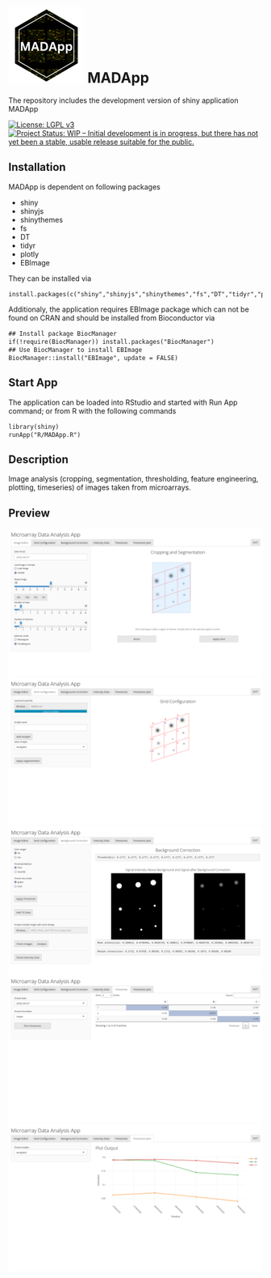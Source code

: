 
# <img src="https://github.com/fpaskali/MADApp/blob/main/hex-MADApp.png" alt="MADApp" width="150"/> MADApp
The repository includes the development version of shiny application MADApp

[![License: LGPL v3](https://img.shields.io/badge/License-LGPL%20v3-blue.svg)](https://www.gnu.org/licenses/lgpl-3.0)
[![Project Status: WIP – Initial development is in progress, but there has not yet been a stable, usable release suitable for the public.](https://www.repostatus.org/badges/latest/wip.svg)](https://www.repostatus.org/#wip)


## Installation

MADApp is dependent on following packages

- shiny
- shinyjs
- shinythemes
- fs
- DT
- tidyr
- plotly
- EBImage

They can be installed via
```
install.packages(c("shiny","shinyjs","shinythemes","fs","DT","tidyr","plotly"))
```

Additionaly, the application requires EBImage package which can not be found on CRAN and should be installed from Bioconductor via
```{r, eval = FALSE}
## Install package BiocManager
if(!require(BiocManager)) install.packages("BiocManager")
## Use BiocManager to install EBImage
BiocManager::install("EBImage", update = FALSE)
```

## Start App
The application can be loaded into RStudio and started with Run App command; or from R with the following commands

```{r}
library(shiny)
runApp("R/MADApp.R")
```

## Description
Image analysis (cropping, segmentation, thresholding, feature engineering, plotting, timeseries) of images taken from microarrays.

## Preview

![tab1](preview/preview_1.png)
![tab2](preview/preview_2.png)
![tab3](preview/preview_3.png)
![tab4](preview/preview_4.png)
![tab5](preview/preview_5.png)
